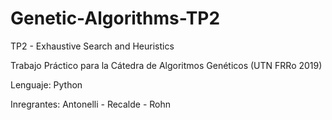 # Genetic-Algorithms-TP2
TP2 - Exhaustive Search and Heuristics

Trabajo Práctico para la Cátedra de Algoritmos Genéticos (UTN FRRo 2019)

Lenguaje: Python

Inregrantes: Antonelli - Recalde - Rohn
